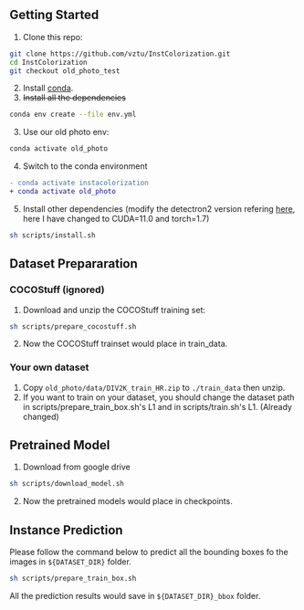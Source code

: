 ## Getting Started
1. Clone this repo:
```sh
git clone https://github.com/vztu/InstColorization.git
cd InstColorization
git checkout old_photo_test
```
2. Install [conda](https://www.anaconda.com/).
3. ~~Install all the dependencies~~
```sh
conda env create --file env.yml
```
3. Use our old photo env:
```sh
conda activate old_photo
```

4. Switch to the conda environment
```diff
- conda activate instacolorization
+ conda activate old_photo
```
5. Install other dependencies (modify the detectron2 version refering [here](https://github.com/facebookresearch/detectron2/blob/master/INSTALL.md#install-pre-built-detectron2-linux-only), here I have changed to CUDA=11.0 and torch=1.7)
```sh
sh scripts/install.sh
```

## Dataset Prepararation

### COCOStuff (ignored)

1. Download and unzip the COCOStuff training set:
```sh
sh scripts/prepare_cocostuff.sh
```
2. Now the COCOStuff trainset would place in train_data.

### Your own dataset

1. Copy `old_photo/data/DIV2K_train_HR.zip` to `./train_data` then unzip.
2. If you want to train on your dataset, you should change the dataset path in scripts/prepare_train_box.sh's L1 and in scripts/train.sh's L1. (Already changed)

## Pretrained Model
1. Download from google drive
```sh
sh scripts/download_model.sh
```
2. Now the pretrained models would place in checkpoints.

## Instance Prediction
Please follow the command below to predict all the bounding boxes fo the images in `${DATASET_DIR}` folder.
```sh
sh scripts/prepare_train_box.sh
```
All the prediction results would save in `${DATASET_DIR}_bbox` folder.
